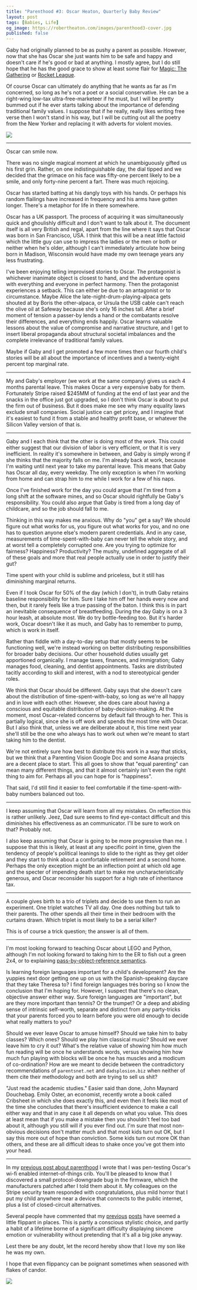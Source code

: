```yaml
---
title: "Parenthood #3: Oscar Heaton, Quarterly Baby Review"
layout: post
tags: [Babies, Life]
og_image: https://robertheaton.com/images/parenthood3-cover.jpg
published: false
---
```

Gaby had originally planned to be as pushy a parent as possible. However, now that she has Oscar she just wants him to be safe and happy and doesn't care if he's good or bad at anything. I mostly agree, but I do still hope that he has the good grace to show at least some flair for [Magic: The Gathering](/2016/09/03/ten-somewhat-advanced-magic-the-gathering-plays/) or [Rocket League](/2019/03/07/how-to-get-to-silver-in-rocket-league-1-v-1/).

Of course Oscar can ultimately do anything that he wants as far as I'm concerned, so long as he's not a poet or a social conservative. He can be a right-wing low-tax ultra-free-marketeer if he must, but I will be pretty bummed out if he ever starts talking about the importance of defending traditional family values. I suppose that if he really, really likes writing free verse then I won't stand in his way, but I will be cutting out all the poetry from the New Yorker and replacing it with adverts for violent movies.

<img src="/images/parenthood3-cover.jpg" />

------

Oscar can smile now.

There was no single magical moment at which he unambiguously gifted us his first grin. Rather, on one indistinguishable day, the dial tipped and we decided that the grimace on his face was fifty-one percent likely to be a smile, and only forty-nine percent a fart. There was much rejoicing.

Oscar has started batting at his dangly toys with his hands. Or perhaps his random flailings have increased in frequency and his arms have gotten longer. There's a metaphor for life in there somewhere.

Oscar has a UK passport. The process of acquiring it was simultaneously quick and ghoulishly difficult and I don't want to talk about it. The document itself is all very British and regal, apart from the line where it says that Oscar was born in San Francisco, USA. I think that this will be a neat little factoid which the little guy can use to impress the ladies or the men or both or neither when he's older, although I can't immediately articulate how being born in Madison, Wisconsin would have made my own teenage years any less frustrating.

I've been enjoying telling improvised stories to Oscar. The protagonist is whichever inanimate object is closest to hand, and the adventure opens with everything and everyone in perfect harmony. Then the protagonist experiences a setback. This can either be due to an antagonist or to circumstance. Maybe Alice the late-night-drum-playing-alpaca gets shouted at by Boris the other-alpaca, or Ursula the USB cable can't reach the olive oil at Safeway because she's only 16 inches tall. After a brief moment of tension a passer-by lends a hand or the combatants resolve their differences, and everything ends happily. Oscar learns valuable lessons about the value of compromise and narrative structure, and I get to insert liberal propaganda about structural societal imbalances and the complete irrelevance of traditional family values.

Maybe if Gaby and I get promoted a few more times then our fourth child's stories will be all about the importance of incentives and a twenty-eight percent top marginal rate.

----

My and Gaby's employer (we work at the same company) gives us each 4 months parental leave. This makes Oscar a very expensive baby for them. Fortunately Stripe raised $245MM of funding at the end of last year and the snacks in the office just got upgraded, so I don't think Oscar is about to put the firm out of business. But it does make me see why many equality laws exclude small companies. Social justice can get pricey, and I imagine that it's easiest to fund it from a stable and healthy profit base, or whatever the Silicon Valley version of that is.

----

Gaby and I each think that the other is doing most of the work. This could either suggest that our division of labor is very efficient, or that it is very inefficient. In reality it's somewhere in between, and Gaby is simply wrong if she thinks that the majority falls on me. I'm already back at work, because I'm waiting until next year to take my parental leave. This means that Gaby has Oscar all day, every weekday. The only exception is when I'm working from home and can strap him to me while I work for a few of his naps.

Once I've finished work for the day you could argue that I'm tired from a long shift at the software mines, and so Oscar should rightfully be Gaby's responsibility. You could also argue that Gaby is tired from a long day of childcare, and so the job should fall to me.

Thinking in this way makes me anxious. Why do "you" get a say? We should figure out what works for us, you figure out what works for you, and no one has to question anyone else's modern parent credentials. And in any case, measurements of time-spent-with-baby can never tell the whole story, and at worst tell a completely corrupted one. Are you trying to optimize for fairness? Happiness? Productivity? The mushy, undefined aggregate of all of these goals and more that real people actually use in order to justify their gut?

Time spent with your child is sublime and priceless, but it still has diminishing marginal returns.

Even if I took Oscar for 50% of the day (which I don't), in truth Gaby retains baseline responsibility for him. Sure I take him off her hands every now and then, but it rarely feels like a true passing of the baton. I think this is in part an inevitable consequence of breastfeeding. During the day Gaby is on a 3 hour leash, at absolute most. We do try bottle-feeding too. But it's harder work, Oscar doesn't like it as much, and Gaby has to remember to pump, which is work in itself.

Rather than fiddle with a day-to-day setup that mostly seems to be functioning well, we're instead working on better distributing responsibilities for broader baby decisions. Our other household duties usually get apportioned organically. I manage taxes, finances, and immigration; Gaby manages food, cleaning, and dentist appointments. Tasks are distributed tacitly according to skill and interest, with a nod to stereotypical gender roles.

We think that Oscar should be different. Gaby says that she doesn't care about the distribution of time-spent-with-baby, so long as we're all happy and in love with each other. However, she does care about having a conscious and equitable distribution of baby-decision-making. At the moment, most Oscar-related concerns by default fall through to her. This is partially logical, since she is off work and spends the most time with Oscar. But I also think that, unless we are deliberate about it, this time next year she'll still be the one who always has to work out when we're meant to start taking him to the dentist.

We're not entirely sure how best to distribute this work in a way that sticks, but we think that a Parenting Vision Google Doc and some Asana projects are a decent place to start. This all goes to show that "equal parenting" can mean many different things, and that it almost certainly isn't even the right thing to aim for. Perhaps all you can hope for is "happiness".

That said, I'd still find it easier to feel comfortable if the time-spent-with-baby numbers balanced out too.

------

I keep assuming that Oscar will learn from all my mistakes. On reflection this is rather unlikely. Jeez, Dad sure seems to find eye-contact difficult and this diminishes his effectiveness as an communicator. I'll be sure to work on that? Probably not.

I also keep assuming that Oscar is going to be more progressive than me. I suppose that this is likely, at least at any specific point in time, given the tendency of people's political leanings to slide to the right as they get older and they start to think about a comfortable retirement and a second home. Perhaps the only exception might be an inflection point at which old age and the specter of impending death start to make me uncharacteristically generous, and Oscar reconsider his support for a high rate of inheritance tax.

------

A couple gives birth to a trio of triplets and decide to use them to run an experiment. One triplet watches TV all day. One does nothing but talk to their parents. The other spends all their time in their bedroom with the curtains drawn. Which triplet is most likely to be a serial killer?

This is of course a trick question; the answer is all of them.

-------

I'm most looking forward to teaching Oscar about LEGO and Python, although I'm not looking forward to taking him to the ER to fish out a green 2x4, or to explaining [pass-by-object-reference semantics](/2014/02/09/pythons-pass-by-object-reference-as-explained-by-philip-k-dick/).

Is learning foreign languages important for a child's development? Are the yuppies next door getting one up on us with the Spanish-speaking daycare that they take Theresa to? I find foreign languages trés boring so I know the conclusion that I'm hoping for. However, I suspect that there's no clean, objective answer either way. Sure foreign languages are "important", but are they more important than tennis? Or the trumpet? Or a deep and abiding sense of intrinsic self-worth, separate and distinct from any party-tricks that your parents forced you to learn before you were old enough to decide what really matters to you?

Should we ever leave Oscar to amuse himself? Should we take him to baby classes? Which ones? Should we play him classical music? Should we ever leave him to cry it out? What's the relative value of showing him how much fun reading will be once he understands words, versus showing him how much fun playing with blocks will be once he has muscles and a modicum of co-ordination? How are we meant to decide between the contradictory recommendations of `parentsnet.net` and `dadsplosion.biz` when neither of them cite their methodology and both are trying to sell us shit?

"Just read the academic studies." Easier said than done, John Maynard Douchebag. Emily Oster, an economist, recently wrote a book called Cribsheet in which she does exactly this, and even then it feels like most of the time she concludes that there's insufficient evidence to make a call either way and that in any case it all depends on what you value. This does at least mean that if you make a mistake then you shouldn't feel too bad about it, although you still will if you ever find out. I'm sure that most non-obvious decisions don't matter much and that most kids turn out OK, but I say this more out of hope than conviction. Some kids turn out more OK than others, and these are all difficult ideas to shake once you've got them into your head.

-------

In my [previous post about parenthood](/2019/06/30/1-month-of-parenthood/) I wrote that I was pen-testing Oscar's wi-fi enabled internet-of-things crib. You'll be pleased to know that I discovered a small protocol-downgrade bug in the firmware, which the manufacturers patched after I told them about it. My colleagues on the Stripe security team responded with congratulations, plus mild horror that I put my child anywhere near a device that connects to the public internet, plus a list of closed-circuit alternatives.

Several people have commented that my [previous](/2019/06/17/childbirth-a-fathers-eye-view/) [posts](/2019/06/30/1-month-of-parenthood/) have seemed a little flippant in places. This is partly a conscious stylistic choice, and partly a habit of a lifetime borne of a significant difficulty displaying sincere emotion or vulnerability without pretending that it's all a big joke anyway.

Lest there be any doubt, let the record hereby show that I love my son like he was my own.

I hope that even flippancy can be poignant sometimes when seasoned with flakes of candor.

<img src="/images/parenthood3-celebrating.jpg" />
